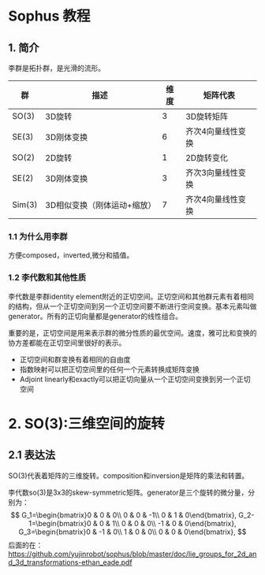 # Sophus 教程

## 1. 简介

李群是拓扑群，是光滑的流形。

| 群      | 描述              | 维度   | 矩阵代表      |
| ------ | --------------- | ---- | --------- |
| SO(3)  | 3D旋转            | 3    | 3D旋转矩阵    |
| SE(3)  | 3D刚体变换          | 6    | 齐次4向量线性变换 |
| SO(2)  | 2D旋转            | 1    | 2D旋转变化    |
| SE(2)  | 3D刚体变换          | 3    | 齐次3向量线性变换 |
| Sim(3) | 3D相似变换（刚体运动+缩放） | 7    | 齐次4向量线性变换 |

### 1.1 为什么用李群

方便composed，inverted,微分和插值。

### 1.2 李代数和其他性质

李代数是李群identity element附近的正切空间。正切空间和其他群元素有着相同的结构，但从一个正切空间到另一个正切空间要不断进行空间变换。基本元素叫做generator。所有的正切向量都是generator的线性组合。

重要的是，正切空间是用来表示群的微分性质的最优空间。速度，雅可比和变换的协方差都能在正切空间里很好的表示。

* 正切空间和群变换有着相同的自由度
* 指数映射可以把正切空间里的任何一个元素转换成矩阵变换
* Adjoint linearly和exactly可以把正切向量从一个正切空间变换到另一个正切空间

# 2. SO(3):三维空间的旋转

## 2.1 表达法

SO(3)代表着矩阵的三维旋转。composition和inversion是矩阵的乘法和转置。

李代数so(3)是3x3的skew-symmetric矩阵。generator是三个旋转的微分量，分别为：
$$
G_1=\begin{bmatrix}0 & 0 & 0\\
0 & 0 & -1\\
0 & 1 & 0\end{bmatrix},
G_2-1=\begin{bmatrix}0 & 0 & 1\\
0 & 0 & 0\\
-1 & 0 & 0\end{bmatrix},
G_3=\begin{bmatrix}0 & -1 & 0\\
1 & 0 & 0\\
0 & 0 & 0\end{bmatrix},
$$
后面的在：https://github.com/yujinrobot/sophus/blob/master/doc/lie_groups_for_2d_and_3d_transformations-ethan_eade.pdf